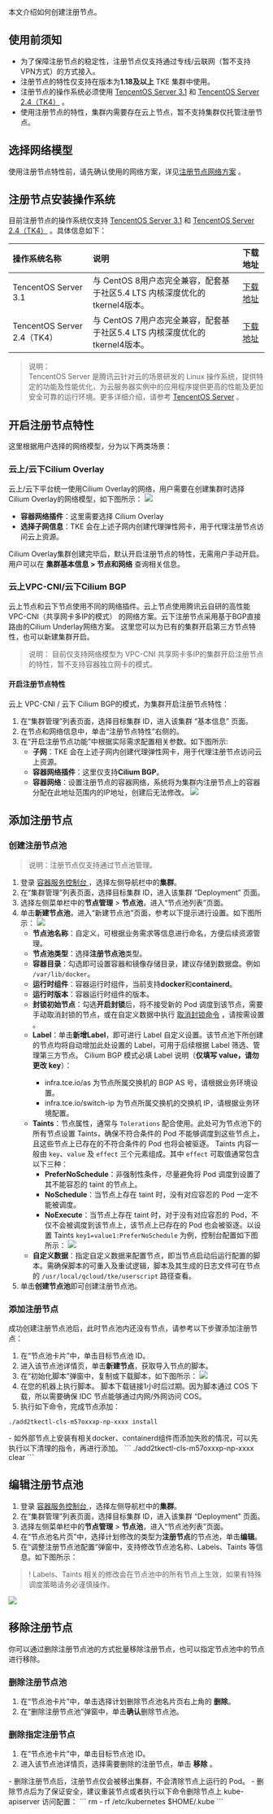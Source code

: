 本文介绍如何创建注册节点。

## 使用前须知
- 为了保障注册节点的稳定性，注册节点仅支持通过专线/云联网（暂不支持VPN方式）的方式接入。
- 注册节点的特性仅支持在版本为**1.18及以上** TKE 集群中使用。
- 注册节点的操作系统必须使用 [TencentOS Server 3.1](https://cloud.tencent.com/document/product/213/38027) 和 [TencentOS Server 2.4（TK4）](https://cloud.tencent.com/document/product/213/38027) 。
- 使用注册节点的特性，集群内需要存在云上节点，暂不支持集群仅托管注册节点。

## 选择网络模型
使用注册节点特性前，请先确认使用的网络方案，详见[注册节点网络方案](https://cloud.tencent.com/document/product/213/38027) 。


## 注册节点安装操作系统
目前注册节点的操作系统仅支持 [TencentOS Server 3.1](https://cloud.tencent.com/document/product/213/38027) 和 [TencentOS Server 2.4（TK4）](https://cloud.tencent.com/document/product/213/38027) 。具体信息如下：

| **操作系统名称** | **说明** | **下载地址** |
| :---- | :---- | :---- |
| TencentOS Server 3.1	 | 与 CentOS 8用户态完全兼容，配套基于社区5.4 LTS 内核深度优化的 tkernel4版本。| [下载地址](http://mirrors.tencent.com/tlinux/3.1/iso/x86_64/)|
| TencentOS Server 2.4（TK4）|与 CentOS 7用户态完全兼容，配套基于社区5.4 LTS 内核深度优化的 tkernel4版本。| [下载地址](http://mirrors.tencent.com/tlinux/2.4/iso/)|


>说明：<br>
>TencentOS Server 是腾讯云针对云的场景研发的 Linux 操作系统，提供特定的功能及性能优化，为云服务器实例中的应用程序提供更高的性能及更加安全可靠的运行环境。更多详细介绍，请参考 [TencentOS Server](https://cloud.tencent.com/document/product/1397/72777) 。


## 开启注册节点特性
这里根据用户选择的网络模型，分为以下两类场景：
### 云上/云下Cilium Overlay
云上/云下平台统一使用Cilium Overlay的网络，用户需要在创建集群时选择Cilium Overlay的网络模型，如下图所示：
![](https://qcloudimg.tencent-cloud.cn/raw/497c67bfe1f303e82aeb03db5587f8f4/WX20220829-114635@2x.png)
- **容器网络插件**：这里需要选择 Cilium Overlay
- **选择子网信息**：TKE 会在上述子网内创建代理弹性网卡，用于代理注册节点访问云上资源。

Cilium Overlay集群创建完毕后，默认开启注册节点的特性，无需用户手动开启。用户可以在 **集群基本信息 > 节点和网络** 查询相关信息。



### 云上VPC-CNI/云下Cilium BGP
云上节点和云下节点使用不同的网络插件。云上节点使用腾讯云自研的高性能 VPC-CNI（共享网卡多IP的模式） 的网络方案。云下注册节点采用基于BGP直接路由的Cilium Underlay网络方案。
这里您可以为已有的集群开启第三方节点特性，也可以新建集群开启。

> 说明：
> 目前仅支持网络模型为 VPC-CNI 共享网卡多IP的集群开启注册节点的特性，暂不支持容器独立网卡的模式。
#### 开启注册节点特性
云上 VPC-CNI / 云下 Cilium BGP的模式，为集群开启注册节点特性：
1. 在“集群管理”列表页面，选择目标集群 ID，进入该集群 “基本信息” 页面。
2. 在节点和网络信息中，单击“注册节点特性”右侧的。
3. 在“开启注册节点功能”中根据实际需求配置相关参数。如下图所示:
   - **子网**：TKE 会在上述子网内创建代理弹性网卡，用于代理注册节点访问云上资源。
   - **容器网络插件**：这里仅支持**Cilium BGP**。
   - **容器网络**：设置注册节点的容器网络，系统将为集群内注册节点上的容器分配在此地址范围内的IP地址，创建后无法修改。
![](https://qcloudimg.tencent-cloud.cn/raw/02b00812745687f2974fe3d34f8da669/on.png)



## 添加注册节点
### 创建注册节点池
>说明：注册节点仅支持通过节点池管理。

1. 登录 [容器服务控制台 ](https://console.cloud.tencent.com/tke2) ，选择左侧导航栏中的**集群**。
2. 在“集群管理”列表页面，选择目标集群 ID，进入该集群 “Deployment” 页面。
3. 选择左侧菜单栏中的**节点管理** > **节点池**，进入“节点池列表”页面。
4. 单击**新建节点池**，进入“新建节点池”页面，参考以下提示进行设置。如下图所示：
   ![](https://qcloudimg.tencent-cloud.cn/raw/31383222a76d505d9da35c3ed1ebf85f/%E4%BC%81%E4%B8%9A%E5%BE%AE%E4%BF%A1%E6%88%AA%E5%9B%BE_0d612214-a792-4dc3-b482-957af460267e.png)
   - **节点池名称**：自定义，可根据业务需求等信息进行命名，方便后续资源管理。
   - **节点池类型**：选择**注册节点池**类型。
   - **容器目录**：勾选即可设置容器和镜像存储目录，建议存储到数据盘。例如 `/var/lib/docker`。
   - **运行时组件**：容器运行时组件，当前支持**docker**和**containerd**。
   - **运行时版本**：容器运行时组件的版本。
   - **封锁初始节点**：勾选**开启封锁**后，将不接受新的 Pod 调度到该节点，需要手动取消封锁的节点，或在自定义数据中执行 [取消封锁命令](https://cloud.tencent.com/document/product/457/18824) ，请按需设置 。
   - **Label**：单击**新增Label**，即可进行 Label 自定义设置。该节点池下所创建的节点均将自动增加此处设置的 Label，可用于后续根据 Label 筛选、管理第三方节点。
     <dx-alert infotype="explain" title=" ">
     Cilium BGP 模式必填 Label 说明（**仅填写 value，请勿更改 key**）：
       - infra.tce.io/as 为节点所属交换机的 BGP AS 号，请根据业务环境设置。
       - infra.tce.io/switch-ip 为节点所属交换机的交换机 IP，请根据业务环境配置。
         </dx-alert>
   - **Taints**：节点属性，通常与 `Tolerations` 配合使用。此处可为节点池下的所有节点设置 Taints，确保不符合条件的 Pod 不能够调度到这些节点上，且这些节点上已存在的不符合条件的 Pod 也将会被驱逐。
     Taints 内容一般由 `key`、`value` 及 `effect` 三个元素组成。其中 `effect` 可取值通常包含以下三种：
       - **PreferNoSchedule**：非强制性条件，尽量避免将 Pod 调度到设置了其不能容忍的 taint 的节点上。
       - **NoSchedule**：当节点上存在 taint 时，没有对应容忍的 Pod 一定不能被调度。
       - **NoExecute**：当节点上存在 taint 时，对于没有对应容忍的 Pod，不仅不会被调度到该节点上，该节点上已存在的 Pod 也会被驱逐。以设置 Taints `key1=value1:PreferNoSchedule` 为例，控制台配置如下图所示：
         ![](https://main.qcloudimg.com/raw/e554317ef5c178297d34eef3f9a7bfa7.png)
   - **自定义数据**：指定自定义数据来配置节点，即当节点启动后运行配置的脚本。需确保脚本的可重入及重试逻辑，脚本及其生成的日志文件可在节点的 `/usr/local/qcloud/tke/userscript` 路径查看。
5. 单击**创建节点池**即可创建注册节点池。

### 添加注册节点
成功创建注册节点池后，此时节点池内还没有节点，请参考以下步骤添加注册节点：
1. 在“节点池卡片”中，单击目标节点池 ID。
2. 进入该节点池详情页，单击**新建节点**，获取导入节点的脚本。
3. 在“初始化脚本”弹窗中，复制或下载脚本，如下图所示：
   ![](https://main.qcloudimg.com/raw/d3606f2234e48101b20599c07be21570.png)
4. 在您的机器上执行脚本。
   <dx-alert infotype="notice" title=" ">
   脚本下载链接1小时后过期。因为脚本通过 COS 下载，所以需要确保 IDC 节点能够通过内网/外网访问 COS。
   </dx-alert>
5. 执行如下命令，完成节点添加：
```
./add2tkectl-cls-m57oxxxp-np-xxxx install
```



<dx-alert infotype="explain" title=" ">
- 如外部节点上安装有相关docker、containerd组件而添加失败的情况，可以先执行以下清理的指令，再进行添加。
```
./add2tkectl-cls-m57oxxxp-np-xxxx clear
```
</dx-alert>

## 编辑注册节点池
1. 登录 [容器服务控制台 ](https://console.cloud.tencent.com/tke2) ，选择左侧导航栏中的**集群**。
2. 在“集群管理”列表页面，选择目标集群 ID，进入该集群 “Deployment” 页面。
3. 选择左侧菜单栏中的**节点管理** > **节点池**，进入“节点池列表”页面。
4. 在“节点池名片页”中，选择计划修改的类型为**注册节点**的节点池，单击**编辑**。
5. 在“调整注册节点池配置”弹窗中，支持修改节点池名称、Labels、Taints 等信息。如下图所示：
>! Labels、Taints 相关的修改会在节点池中的所有节点上生效，如果有特殊调度策略请务必谨慎操作。
>
![](https://qcloudimg.tencent-cloud.cn/raw/fbf766a1615fdfb0cea9ee71baf3dbae/WX20220823-163057@2x.png)

## 移除注册节点
你可以通过删除注册节点池的方式批量移除注册节点，也可以指定节点池中的节点进行移除。
### 删除注册节点池
1. 在“节点池卡片”中，单击选择计划删除节点池名片页右上角的 **删除**。
2. 在“删除注册节点池”弹窗中，单击**确认**删除节点池。

### 删除指定注册节点
1. 在“节点池卡片”中，单击目标节点池 ID。
2. 进入该节点池详情页，选择需要删除的注册节点，单击 **移除** 。


<dx-alert infotype="notice" title=" ">
- 删除注册节点后，注册节点仅会被移出集群，不会清除节点上运行的 Pod。
- 删除节点后为了保证安全，建议重装节点或者执行以下命令删除节点上 kube-apiserver 访问配置：
```
rm - rf /etc/kubernetes $HOME/.kube
```
</dx-alert>














